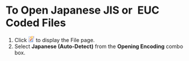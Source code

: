 # To Open Japanese JIS or  EUC Coded Files

1. Click ![Properties for Current Configuration](../../images/properties.gif)
to display the File page.
2. Select **Japanese (Auto-Detect)** from the **Opening Encoding**
combo box.
